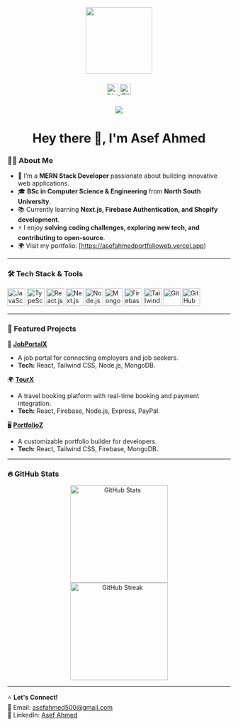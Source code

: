 <div align="center">
  <img height="150" src="https://camo.githubusercontent.com/62da68eb62b1e5f175f7d1f0191dd89a653d7908feb22d37d4a0ab07365d6791/68747470733a2f2f6d656469612e67697068792e636f6d2f6d656469612f4d3967624264396e6244724f5475314d71782f67697068792e676966" />
</div>

### 

<div align="center">
  <a href="https://www.linkedin.com/in/asefahmed11">
    <img src="https://img.shields.io/static/v1?message=LinkedIn&logo=linkedin&label=&color=0077B5&logoColor=white&labelColor=&style=for-the-badge" height="25" alt="LinkedIn" />
  </a>
  <a href="https://github.com/asefahmed500">
    <img src="https://img.shields.io/static/v1?message=GitHub&logo=github&label=&color=black&logoColor=white&labelColor=&style=for-the-badge" height="25" alt="GitHub" />
  </a>
</div>

### 

<div align="center">
  <img src="https://visitor-badge.laobi.icu/badge?page_id=asefahmed500.asefahmed500" />
</div>

### 

<h1 align="center">Hey there 👋, I'm Asef Ahmed</h1>

### 

<h3 align="left">👨‍💻 About Me</h3>

- 🔭 I’m a **MERN Stack Developer** passionate about building innovative web applications.
- 🎓 **BSc in Computer Science & Engineering** from **North South University**.
- 📚 Currently learning **Next.js, Firebase Authentication, and Shopify development**.
- ⚡ I enjoy **solving coding challenges, exploring new tech, and contributing to open-source**.
- 🌍 Visit my portfolio: [https://asefahmedportfolioweb.vercel.app)

---

<h3 align="left">🛠 Tech Stack & Tools</h3>

<div align="left">
  <img src="https://cdn.jsdelivr.net/gh/devicons/devicon/icons/javascript/javascript-original.svg" height="40" alt="JavaScript" />
  <img src="https://cdn.jsdelivr.net/gh/devicons/devicon/icons/typescript/typescript-original.svg" height="40" alt="TypeScript" />
  <img src="https://cdn.jsdelivr.net/gh/devicons/devicon/icons/react/react-original.svg" height="40" alt="React.js" />
  <img src="https://cdn.jsdelivr.net/gh/devicons/devicon/icons/nextjs/nextjs-original.svg" height="40" alt="Next.js" />
  <img src="https://cdn.jsdelivr.net/gh/devicons/devicon/icons/nodejs/nodejs-original.svg" height="40" alt="Node.js" />
  <img src="https://cdn.jsdelivr.net/gh/devicons/devicon/icons/mongodb/mongodb-original.svg" height="40" alt="MongoDB" />
  <img src="https://cdn.jsdelivr.net/gh/devicons/devicon/icons/firebase/firebase-plain.svg" height="40" alt="Firebase" />
  <img src="https://cdn.jsdelivr.net/gh/devicons/devicon/icons/tailwindcss/tailwindcss-original.svg" height="40" alt="Tailwind CSS" />
  <img src="https://cdn.jsdelivr.net/gh/devicons/devicon/icons/git/git-original.svg" height="40" alt="Git" />
  <img src="https://cdn.jsdelivr.net/gh/devicons/devicon/icons/github/github-original.svg" height="40" alt="GitHub" />
</div>

---

<h3 align="left">📂 Featured Projects</h3>

🚀 **[JobPortalX](https://github.com/asefahmed500/JobPortalX)**
- A job portal for connecting employers and job seekers.
- **Tech:** React, Tailwind CSS, Node.js, MongoDB.

🌍 **[TourX](https://github.com/asefahmed500/Tour-X-Client)**
- A travel booking platform with real-time booking and payment integration.
- **Tech:** React, Firebase, Node.js, Express, PayPal.

🖥️ **[PortfolioZ](https://github.com/asefahmed500/PortfolioZ-client)**
- A customizable portfolio builder for developers.
- **Tech:** React, Tailwind CSS, Firebase, MongoDB.

---

<h3 align="left">🔥 GitHub Stats</h3>

<div align="center">
  <img src="https://github-readme-stats.vercel.app/api?username=asefahmed500&show_icons=true&theme=radical&hide_border=true" height="220" alt="GitHub Stats" />
  <br>
  <img src="https://streak-stats.demolab.com?user=asefahmed500&locale=en&mode=daily&theme=dark&hide_border=false&border_radius=5" height="220" alt="GitHub Streak" />
</div>

---

⭐ **Let's Connect!**  
📧 Email: asefahmed500@gmail.com  
🔗 LinkedIn: [Asef Ahmed](https://www.linkedin.com/in/asefahmed11)  
